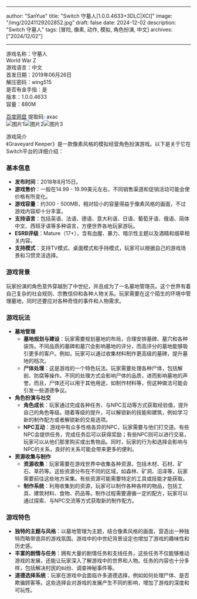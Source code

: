 
---
author: "SanYue"
title: "Switch 守墓人[1.0.0.4633+3DLC|XCI]"
image: "/img/20241129202852.jpg"
draft: false
date: 2024-12-02
description: "Switch 守墓人"
tags: [冒险, 像素, 动作, 模拟, 角色扮演, 中文]
archives: ["2024/12/02"]

---

游戏名称：守墓人   
World War Z    
游戏语言：中文  
首发日期：2019年06月26日  
解压密码：wing515  
是否有金手指：是  
版本：1.0.0.4633   
容量：880M

[百度网盘](https://pan.baidu.com/s/1Rnu0T_srgZ_ZgO56RqVfow) 提取码: axac  
![图片1](/img/edca88.jpg)![图片2](/img/ad94d5.jpg)![图片3](/img/3dc918.jpg)  

游戏简介  
《Graveyard Keeper》是一款像素风格的模拟经营角色扮演游戏。以下是关于它在Switch平台的详细介绍：

### 基本信息
- **发布时间**：2018年8月15日。
- **游戏售价**：一般在14.99 - 19.99美元左右，不同销售渠道和促销活动可能会使价格有所变化。
- **游戏容量**：约300 - 500MB，相对较小的容量得益于像素风格的画面，不过游戏内容却十分丰富。
- **支持语言**：包括英语、法语、德语、意大利语、日语、葡萄牙语、俄语、简体中文、西班牙语等多种语言，方便世界各地玩家游玩。
- **ESRB评级**：Mature（17+），含有血腥、暴力、暗示性主题以及酒精和烟草相关内容。
- **支持模式**：支持TV模式、桌面模式和手持模式，玩家可以根据自己的游戏场景和习惯灵活选择。

### 游戏背景
玩家扮演的角色意外穿越到了中世纪，并且成为了一名墓地管理员。这个世界有着自己复杂的社会规则、宗教信仰和各种人物关系。玩家需要在这个陌生的环境中管理墓地，同时还要应对各种奇怪的事件和人物需求。

### 游戏玩法
- **墓地管理**
    - **墓地规划与建设**：玩家需要规划墓地的布局，合理安排墓碑、墓穴和各种装饰。不同品质的墓碑和墓穴会影响墓地的评分，而高评分的墓地能够吸引更多的客户。例如，玩家可以通过收集材料制作更高级的墓碑，提升墓地的档次。
    - **尸体处理**：这是游戏的一个特色玩法。玩家需要处理各种尸体，包括解剖、防腐等操作。不同的处理方式会影响尸体的品质，进而影响墓地的声誉。而且，尸体还可以用于其他用途，如制作材料等，但这种做法可能会引发一些道德争议。
- **角色扮演与社交**
    - **角色成长**：玩家通过完成各种任务、与NPC互动等方式获取经验值，提升自己的角色等级。随着等级的提升，可以解锁新的技能和建筑，例如学习新的制作配方或者解锁新的交易选项。
    - **NPC互动**：游戏中有众多性格各异的NPC，玩家需要与他们打交道。有些NPC会提供任务，完成任务后可以获得奖励；有些NPC则可以进行交易，玩家可以从他们那里购买或出售物品。同时，玩家的行为和选择会影响与NPC的关系，良好的关系可能会带来更多的便利。
- **资源收集与制作**
    - **资源收集**：玩家需要在游戏世界中收集各种资源，包括木材、石材、矿石、草药等。这些资源分布在不同的区域，如森林、矿洞、沼泽等，玩家需要前往这些地方采集。有些资源可能需要特定的工具或技能才能获取。
    - **制作系统**：利用收集到的资源，玩家可以制作各种各样的物品，包括工具、建筑材料、食物、药品等。制作过程需要遵循一定的配方，玩家可以通过探索、与NPC交流等方式获取新的制作配方。

### 游戏特色
- **独特的主题与风格**：以墓地管理为主题，结合像素风格的画面，营造出一种独特而略带诡异的游戏氛围。游戏中的中世纪背景设定也增加了游戏的趣味性和历史感。
- **丰富的剧情与任务**：拥有大量的剧情任务和支线任务，这些任务不仅能够推动游戏的发展，还能让玩家深入了解游戏中的世界和人物。任务的内容也十分多样，包括解决村民的纠纷、调查神秘事件等。
- **道德选择系统**：玩家在游戏中会面临许多道德选择，例如如何处理尸体、是否欺骗顾客等。这些选择会对游戏的发展产生不同的影响，增加了游戏的深度和可玩性。
